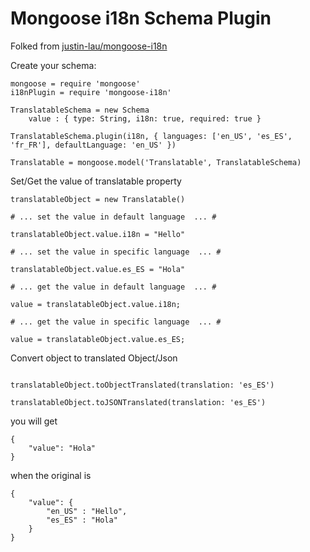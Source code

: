 Mongoose i18n Schema Plugin
===========================

Folked from [justin-lau/mongoose-i18n](https://github.com/justin-lau/mongoose-i18n)

Create your schema:

```coffee-script
mongoose = require 'mongoose'
i18nPlugin = require 'mongoose-i18n'

TranslatableSchema = new Schema
    value : { type: String, i18n: true, required: true }

TranslatableSchema.plugin(i18n, { languages: ['en_US', 'es_ES', 'fr_FR'], defaultLanguage: 'en_US' })

Translatable = mongoose.model('Translatable', TranslatableSchema)

```
Set/Get the value of translatable property

```coffee-script
translatableObject = new Translatable()

# ... set the value in default language  ... #

translatableObject.value.i18n = "Hello"

# ... set the value in specific language  ... #

translatableObject.value.es_ES = "Hola"

# ... get the value in default language  ... #

value = translatableObject.value.i18n;

# ... get the value in specific language  ... #

value = translatableObject.value.es_ES;
```

Convert object to translated Object/Json 
```coffee-script

translatableObject.toObjectTranslated(translation: 'es_ES')

translatableObject.toJSONTranslated(translation: 'es_ES')
```
you will get 

	{
		"value": "Hola"
	}

when the original is
	
	{
		"value": { 
			"en_US" : "Hello",
			"es_ES" : "Hola" 
		}
	}